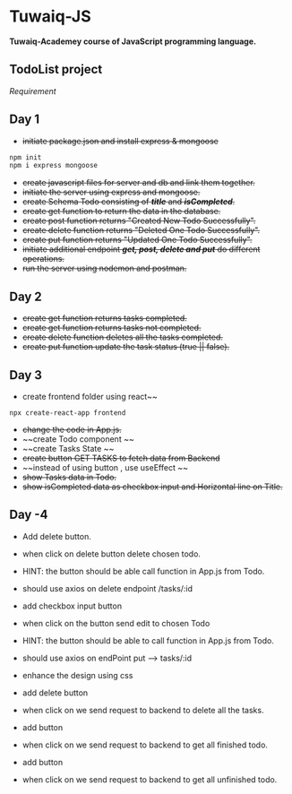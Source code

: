 # Tuwaiq-JS

**Tuwaiq-Academey course of JavaScript programming language.**

## TodoList project

*Requirement*

## Day 1
- ~~initiate package.json and install express & mongoose~~
```bash
npm init
npm i express mongoose
```
- ~~create javascript files for server and db and link them together.~~
- ~~initiate the server using express and mongoose.~~
- ~~create Schema Todo consisting of ***title*** and ***isCompleted***.~~
- ~~create get function to return the data in the database.~~
- ~~create post function returns "Created New Todo Successfully".~~
- ~~create delete function returns "Deleted One Todo Successfully".~~
- ~~create put function returns "Updated One Todo Successfully".~~
- ~~initiate additional endpoint ***get, post, delete and put*** do different operations.~~
- ~~run the server using nodemon and postman.~~

## Day 2

- ~~create get function returns tasks completed.~~
- ~~create get function returns tasks not completed.~~
- ~~create delete function deletes all the tasks completed.~~
- ~~create put function update the task status (true || false).~~

## Day 3

- create frontend folder using react~~
```shell
npx create-react-app frontend
```
- ~~change the code in App.js.~~
- ~~create Todo component ~~
- ~~create Tasks State ~~
- ~~create button GET TASKS to fetch data from Backend~~
- ~~instead of using button , use useEffect ~~
- ~~show Tasks data in Todo.~~
- ~~show isCompleted data as checkbox input and Horizontal line on Title.~~


## Day -4

- Add delete button.
- when click on delete button delete chosen todo.
- HINT: the button should be able call function in App.js from Todo.
- should use axios on delete endpoint /tasks/:id
- add checkbox input button 
- when click on the button send edit to chosen Todo
- HINT: the button should be able to call function in App.js from Todo.
- should use axios on endPoint put --> tasks/:id

- enhance the design using css
- add delete button <delete all>
- when click on <delete all> we send request to backend to delete all the tasks.
- add button <get finished> 
- when click on <get finished> we send request to backend to get all finished todo.
- add <get pending> button 
- when click on <get pending> we send request to backend to get all unfinished todo.